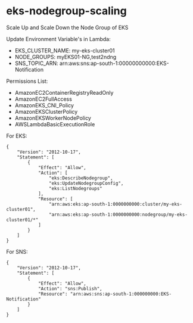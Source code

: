 # eks-nodegroup-scaling
Scale Up and Scale Down the Node Group of EKS

Update Environment Variable's in Lambda:
* EKS_CLUSTER_NAME: my-eks-cluster01
* NODE_GROUPS: myEKS01-NG,test2ndng
* SNS_TOPIC_ARN: arn:aws:sns:ap-south-1:00000000000:EKS-Notification

Permissions List:
* AmazonEC2ContainerRegistryReadOnly
* AmazonEC2FullAccess
* AmazonEKS_CNI_Policy
* AmazonEKSClusterPolicy
* AmazonEKSWorkerNodePolicy
* AWSLambdaBasicExecutionRole

For EKS:
```
{
	"Version": "2012-10-17",
	"Statement": [
		{
			"Effect": "Allow",
			"Action": [
				"eks:DescribeNodegroup",
				"eks:UpdateNodegroupConfig",
				"eks:ListNodegroups"
			],
			"Resource": [
				"arn:aws:eks:ap-south-1:0000000000:cluster/my-eks-cluster01",
				"arn:aws:eks:ap-south-1:0000000000:nodegroup/my-eks-cluster01/*"
			]
		}
	]
}
```

For SNS:
```
{
	"Version": "2012-10-17",
	"Statement": [
		{
			"Effect": "Allow",
			"Action": "sns:Publish",
			"Resource": "arn:aws:sns:ap-south-1:000000000:EKS-Notification"
		}
	]
}
```

